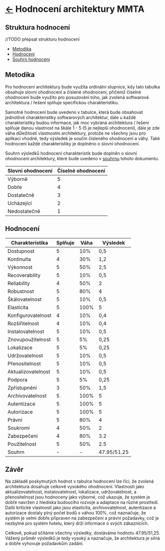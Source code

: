 # [<-](../ "Zpět") Hodnocení architektury MMTA

## Struktura hodnocení

//TODO přepsat strukturu hodnocení

- [Metodika](#metodika "Metodika hodnocení")
- [Hodnocení](#hodnocení "Hodnocení architektury")
- [Souhrn hodnocení](#souhrn "Souhrn hodnocení")

## Metodika

Pro hodnocení architektury bude využita ordinální stupnice, kdy tato tabulka obsahuje slovní ohodnocení a číslené ohodnocení, přičemž číselné ohodnocení bude využito pro posuzování toho, jak zvolená softwarová architektura / řešení splňuje specifickou charakteristiku.

Samotné hodnocení bude uvedeno v tabulce, která bude obsahovat jednotlivé charakteristiky softwarových architektur, dále u každé charakteristiky budou informace, jak moc vybráná architektura / řešení splňuje danou vlastnost na škále 1 - 5 (5 je nejlepší ohodnocení), dále je zde váha důležitosti vlastnostni architektury, protože ne všechny jsou pro aplikaci vhodné, tedy výsledek je součin čísleného ohodnocení a váhy. Také hodnocení každé charakteristiky je doplněno o slovní ohodnocení.

Souhrn výsledků hodnocení charakteristik bude doplněn o slovní ohodnocení architektury, které bude uvedeno v [souhrnu](#souhrn "Souhrn hodnocení") tohoto dokumentu.

| Slovní ohodnocení | Číselné ohodnocení |
|-------------------|--------------------|
| Výborně           | 5                  |
| Dobře             | 4                  |
| Dostatečně        | 3                  |
| Ucházející        | 2                  |
| Nedostatečně      | 1                  |

## Hodnocení

| Charakteristika    | Splňuje | Váha |  Výsledek  |
|--------------------|---------|------|------------|
| Dostupnost         |    5    |  10% |    0,5     |
| Kontinuita         |    4    |  30% |    1,2     |
| Výkonnost          |    5    |  50% |    2,5     |
| Recoverability     |    5    |  10% |    0,5     |
| Reliability        |    4    |  50% |     2      |
| Robustnost         |    5    |  80% |     4      |
| Škálovatelnost     |    5    |  10% |    0,5     |
| Elasticita         |    5    | 100% |     5      |
| Konfigurovatelnost |    4    |  10% |    0,4     |
| Rozšiřitelnost     |    4    |  10% |    0,4     |
| Instalovatelnost   |    5    |  10% |    0,5     |
| Znovupoužitelnost  |    5    |   5% |    0,25    |
| Lokalizace         |    5    |   5% |    0,25    |
| Udržovatelnost     |    5    |  10% |    0,5     |
| Přenositelnost     |    5    |  10% |    0,5     |
| Aktualizovatelnost |    5    |  10% |    0,5     |
| Podpora            |    5    |   5% |    0,25    |
| Zpřístupnění       |    3    |  50% |    1,5     |
| Archivovatelnost   |    5    | 100% |     5      |
| Autentizace        |    5    | 100% |     5      |
| Autorizace         |    5    | 100% |     5      |
| Právní             |    5    |  80% |     4      |
| Soukromí           |    4    |  50% |     2      |
| Zabezpečení        |    4    |  80% |    3.2     |
| Použitelnost       |    5    |  50% |    2.5     |
| Souhrn             |    -    |   -  | 47.95/51.25|

## Závěr

Na základě poskytnutých hodnot v tabulce hodnocení lze říci, že zvolená architektura dosahuje celkově vysokého ohodnocení. Vlastnosti jako aktualizovatelnost, instalovatelnost, lokalizace, udržovatelnost, a přenositelnost jsou hodnoceny jako výborné, což ukazuje, že systém je dobře navržen z hlediska budoucího rozvoje a adaptace na různé prostředí. Další kritické vlastnosti jako jsou elasticita, archivovatelnost, autentizace a autorizace dostaly plný počet bodů s váhou 100%, což naznačuje, že systém je velmi dobře připraven na zabezpečení a právní požadavky, což je nezbytné pro systém hotelu, který drží informace o svých zákaznících.

Celkově, pokud sčítáme všechny výsledky, dostáváme hodnotu 47.95/51,25. Vážený průměr výsledků je tedy vysoký a naznačuje, že architektura je silná a dobře vyhovuje požadavkům zadání.
